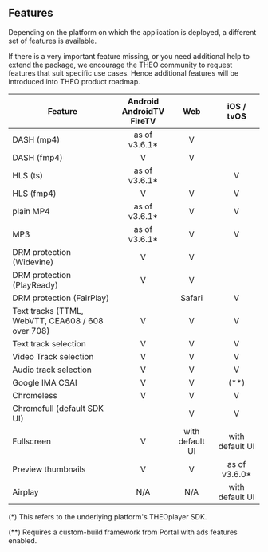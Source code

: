 ## Features

Depending on the platform on which the application is deployed, a different set of features is available.

If there is a very important feature missing, or you need additional help to extend the package,
we encourage the THEO community to request features that suit specific use cases.
Hence additional features will be introduced into THEO product roadmap.

| Feature                                           | Android<br/>AndroidTV<br/>FireTV |       Web       |   iOS / tvOS    |
|---------------------------------------------------|:--------------------------------:|:---------------:|:---------------:|
| DASH (mp4)                                        |          as of v3.6.1*           |        V        |                 |
| DASH (fmp4)                                       |                V                 |        V        |                 |
| HLS (ts)                                          |          as of v3.6.1*          |                 |        V        |
| HLS (fmp4)                                        |                V                 |        V        |        V        |
| plain MP4                                         |          as of v3.6.1*           |        V        |        V        |
| MP3                               		              |          as of v3.6.1*           |        V        |        V        |
| DRM protection (Widevine)                         |                V                 |        V        |                 |
| DRM protection (PlayReady)                        |                V                 |        V        |                 |
| DRM protection (FairPlay)                         |                                  |     Safari      |        V        |
| Text tracks (TTML, WebVTT, CEA608 / 608 over 708) |                V                 |        V        |        V        |
| Text track selection                              |                V                 |        V        |        V        |
| Video Track selection                             |                V                 |        V        |        V        |
| Audio track selection                             |                V                 |        V        |        V        |
| Google IMA CSAI                                   |                V                 |        V        |      (**)       |
| Chromeless                                        |                V                 |        V        |        V        |
| Chromefull (default SDK UI)                       |                                  |        V        |        V        |
| Fullscreen                                        |                V                 | with default UI | with default UI |
| Preview thumbnails                                |                V                 |        V        |  as of v3.6.0*  |
| Airplay                                           |               N/A                |       N/A       | with default UI |

(*) This refers to the underlying platform's THEOplayer SDK.

(**) Requires a custom-build framework from Portal with ads features enabled.
